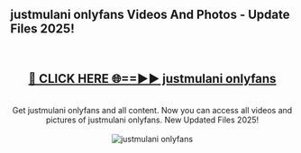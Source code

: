 <h2>justmulani onlyfans Videos And Photos - Update Files 2025!</h2>
<br>
<div align="center">
<h2><a href="https://linkcuts.com/hfmhzwbr" rel="nofollow">🔴 CLICK HERE 🌐==►► justmulani onlyfans</a></h2>
<br>
Get justmulani onlyfans and all content. Now you can access all videos and pictures of justmulani onlyfans. New Updated Files 2025!
<br>
<br>
<a href="https://linkcuts.com/hfmhzwbr" rel="nofollow" data-target="animated-image.originalLink"><img src="https://i.ibb.co.com/WyWwxjT/player-gif2.gif" alt="justmulani onlyfans" style="max-width: 100%; display: inline-block;" data-target="animated-image.originalImage"></a>
</div>
<br>